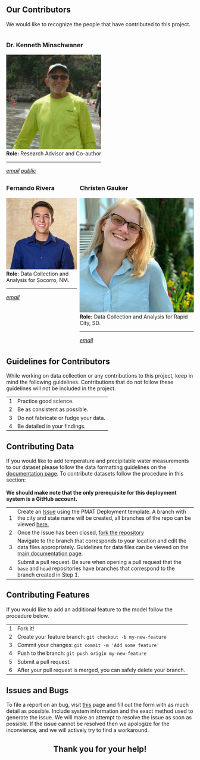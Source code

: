 <a id="top"></a>
<div id="our-peeps">
    <div class="collapsible">
        <div class="collapsible-header">
            <h2>Our Contributors</h2>
        </div>
        <div class="panel">
            <p>
                We would like to recognize the people that have contributed to this project.
            </p>
            <div style="display: flex">
                <div class="collapsible_1 collab">
                    <div class="panel" style="margin-bottom: 0; padding-bottom: 2%;">
                        <h3>Dr. Kenneth Minschwaner</h3>
                        <img width="100%" src="https://github.com/physicsgoddess1972/Precipitable-Water-Model/blob/docs/docs/assets/img/people/kminschwaner.jpg?raw=true/" alt="Kenneth Minschwaner">
                        <br>
                        <b style="font-weight: bold;">Role:</b> Research Advisor and Co-author
                        <hr>
                        <a class="button" target="_blank" style="width: 49%; text-align: center" href="mailto:kenneth.minschwaner@nmt.edu"><i class="material-icons">email</i></a>
                        <a class="button" target="_blank" style="width: 49%; text-align: center" href="http://kestrel.nmt.edu/~krm/Ken_home.html"><i class="material-icons">public</i></a>
                    </div>
                </div>
            </div>
            <div style="display: flex">
                <div class="collapsible_1 collab">
                    <div class="panel" style="margin-bottom: 0; padding-bottom: 2%;">
                        <h3>Fernando Rivera</h3>
                        <img width="100%" src="https://github.com/physicsgoddess1972/Precipitable-Water-Model/blob/docs/docs/assets/img/people/frivera.png?raw=true/" alt="Fernando Rivera">
                        <br>
                        <b style="font-weight: bold;">Role:</b> Data Collection and Analysis for Socorro, NM.
                        <hr>
                        <a class="button" target="_blank" style="width: 100%; text-align: center" href="mailto:fernando.rivera@student.nmt.edu"><i class="material-icons">email</i></a>
                    </div>
                </div>
                <div style="width: 5%"></div>
                <div class="collapsible_1 collab">
                    <div class="panel" style="margin-bottom: 0; padding-bottom: 2%;">
                        <h3>Christen Gauker</h3>
                        <img width="100%" src="https://github.com/physicsgoddess1972/Precipitable-Water-Model/blob/docs/docs/assets/img/people/cgauker.jpg?raw=true/" alt="Christen Gauker">
                        <br>
                        <b style="font-weight: bold;">Role:</b> Data Collection and Analysis for Rapid City, SD.
                        <hr>
                        <a class="button" target="_blank" style="width: 100%; text-align: center" href="mailto:christen.gauker@mines.sdsmt.edu"><i class="material-icons">email</i></a>
                    </div>
                </div>
            </div>
        </div>
    </div>
</div>
<div id="guidelines">
    <div class="collapsible">
        <div class="collapsible-header">
            <h2>Guidelines for Contributors</h2>
        </div>
        <div class="panel">
            While working on data collection or any contributions to this project, keep in mind
            the following guidelines. Contributions that do not follow these guidelines will
            not be included in the project.
            <div class="collapsible_1">
                <div class="guide panel">
                    <table class="usage">
                <tbody>
                <tr style="border: 0px;">
                    <td><span class="numbered">1</span></td>
                    <td>Practice good science.</td>
                </tr>
                <tr>
                    <td><span class="numbered">2</span></td>
                    <td>Be as consistent as possible.</td>
                </tr>
                <tr>
                    <td><span class="numbered">3</span></td>
                    <td>Do not fabricate or fudge your data.</td>
                </tr>
                <tr>
                    <td><span class="numbered">4</span></td>
                    <td>Be detailed in your findings.</td>
                </tr>
                </tbody>
                </table>
                </div>
            </div>
        </div>
    </div>
</div>
<div id="give-data">
<div class="collapsible">
<div class="collapsible-header">
<h2>Contributing Data</h2>
</div>
<div class="panel give-data">
If you would like to add temperature and precipitable water measurements to our dataset please follow the data formatting guidelines on the
<a href="./index.html#data-format">documentation page</a>. To contribute datasets follow the procedure in this section:
<br><br>
<b>We should make note that the only prerequisite for this deployment system is a GitHub account. </b>
<table class="usage">
<tbody>
<tr style="border: 0px;">
	<td><span class="numbered">1</span></td>
	<td>Create an <a href="https://github.com/physicsgoddess1972/Precipitable-Water-Model/issues">Issue</a> using the PMAT Deployment template. A branch with the city and state name will be created, all branches of the repo can be viewed <a href="https://github.com/physicsgoddess1972/Precipitable-Water-Model/branches">here.</a> </td>
</tr>
<tr>
	<td><span class="numbered">2</span></td>
	<td>Once the Issue has been closed, <a href="https://github.com/physicsgoddess1972/Precipitable-Water-Model/fork">fork the repository</a></td>
</tr>
<tr>
	<td><span class="numbered">3</span></td>
	<td>Navigate to the branch that corresponds to your location and edit the data files appropriately. Guidelines for data files can be viewed on the <a href="https://physicsgoddess1972.github.io/Precipitable-Water-Model/">main documentation page</a>.</td>
</tr>
<tr>
	<td><span class="numbered">4</span></td>
	<td>Submit a pull request. Be sure when opening a pull request that the <code>base</code> and <code>head</code> repositories have branches that correspond to the branch created in Step 1. </td>
</tr>
</tbody>
</table>
        </div>
    </div>
</div>
</div>
</div></div></div></div>
<div id="give-code">
<div class="collapsible">
<div class="collapsible-header">
<h2>Contributing Features</h2>
</div>
<div class="panel">
If you would like to add an additional feature to the model follow the procedure below.
<div class="collapsible_1">
<div class="panel give-code">
<table class="usage">
<tbody>
<tr style="border: 0px;">
    <td><span class="numbered">1</span></td>
    <td>Fork it!</td>
</tr>
<tr>
    <td><span class="numbered">2</span></td>
    <td>Create your feature branch: <code>git checkout -b my-new-feature</code></td>
</tr>
<tr>
    <td><span class="numbered">3</span></td>
    <td>Commit your changes: <code>git commit -m 'Add some feature'</code></td>
</tr>
<tr>
    <td><span class="numbered">4</span></td>
    <td>Push to the branch: <code>git push origin my-new-feature</code></td>
</tr>
<tr>
    <td><span class="numbered">5</span></td>
    <td>Submit a pull request.</td>
</tr>
<tr>
    <td><span class="numbered">6</span></td>
    <td>After your pull request is merged, you can safely delete your branch.</td>
</tr>
</tbody>
</table>
</div></div>
<div></div></div></div>

<div class="collapsible">
<div class="collapsible-header">
<h2>Issues and Bugs</h2>
</div>
<div class="panel">
<p> To file a report on an bug, visit <a href="">this</a> page and fill out the form
with as much detail as possible. Include system information and the exact method 
used to generate the issue. We will make an attempt to resolve the issue as soon 
as possible. If the issue cannot be resolved then we apologize for the inconvience,
and we will actively try to find a workaround.</p>
</div></div>
</div>
<div class="collapsible">
<div class="collapsible-header" style="text-align: center">
<h2>Thank you for your help!</h2>
</div></div>
